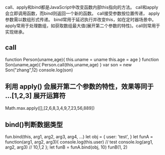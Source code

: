 call、apply和bind都是JavaScript中改变函数内部this指向的方法。
call和apply会立即调用函数，而bind则返回一个新的函数。
call接受参数按位置传递，
apply参数需以数组形式传递。
bind常用于延迟执行并改变this，如在定时器场景中。
apply常用于处理数组，如获取数组最大值(展开第二个参数的特性)。call则常用于实现继承。

## call
function Person(uname,age){
    this.uname = uname
    this.age = age
}
function Son(uname,age){
    Person.call(this,uname,age)
}
var son = new Son("zhang",12)
console.log(son)


## 利用 apply() 会展开第二个参数的特性，效果等同于 ...[1,2,3] 展开运算符
Math.max.apply([],[2,6,8,3,4,9,7,23,56,889])

## bind()判断数据类型
fun.bind(this, arg1, arg2, arg3, arg4, ...)
let obj = {
    user: 'test',
}
let funA = function(arg1, arg2, arg3){
    console.log(this.user)  // test
    console.log(arg1, arg2, arg3)  // 10,1,2
};
let funB = funA.bind(obj, 10)
funB(1, 2)
